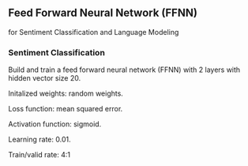 ## Feed Forward Neural Network (FFNN)  

for Sentiment Classification and Language Modeling

### Sentiment Classification

Build and train a feed forward neural network (FFNN) with 2 layers with hidden vector size 20.

Initalized weights: random weights.

Loss function: mean squared error.

Activation function: sigmoid.

Learning rate: 0.01.

Train/valid rate: 4:1

